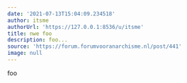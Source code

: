```yaml
---
date: '2021-07-13T15:04:09.234518'
author: itsme
authorUrl: 'https://127.0.0.1:8536/u/itsme'
title: nwe foo
description: foo...
source: 'https://forum.forumvooranarchisme.nl/post/441'
image: null
---
```

foo